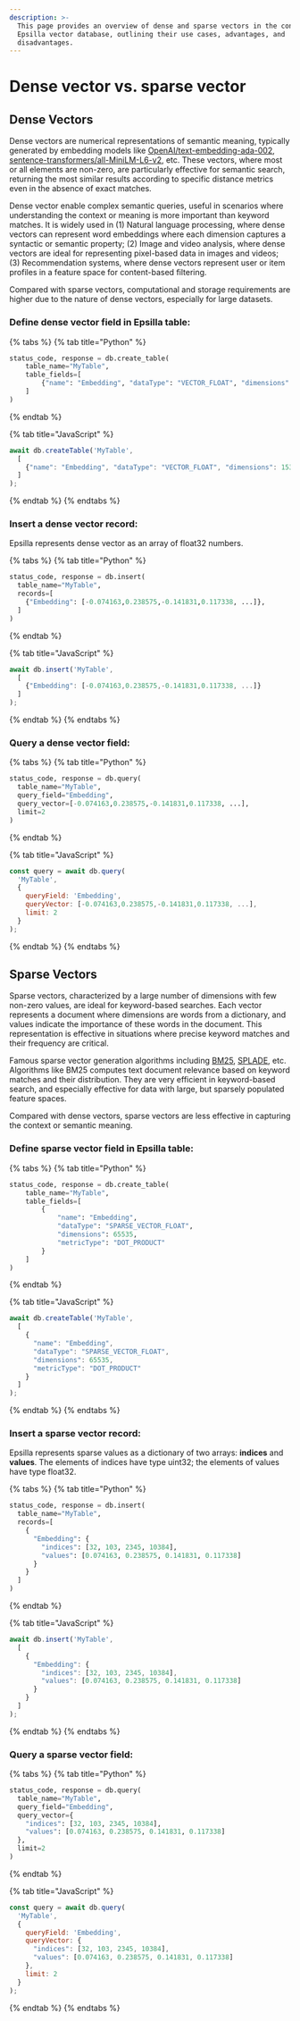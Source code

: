 ```yaml
---
description: >-
  This page provides an overview of dense and sparse vectors in the context of
  Epsilla vector database, outlining their use cases, advantages, and
  disadvantages.
---
```


# Dense vector vs. sparse vector

## Dense Vectors

Dense vectors are numerical representations of semantic meaning, typically generated by embedding models like [OpenAI/text-embedding-ada-002](https://platform.openai.com/docs/guides/embeddings/second-generation-models), [sentence-transformers/all-MiniLM-L6-v2](https://huggingface.co/sentence-transformers/all-MiniLM-L6-v2), etc. These vectors, where most or all elements are non-zero, are particularly effective for semantic search, returning the most similar results according to specific distance metrics even in the absence of exact matches.

Dense vector enable complex semantic queries, useful in scenarios where understanding the context or meaning is more important than keyword matches. It is widely used in (1) Natural language processing, where dense vectors can represent word embeddings where each dimension captures a syntactic or semantic property; (2) Image and video analysis, where dense vectors are ideal for representing pixel-based data in images and videos; (3) Recommendation systems, where dense vectors represent user or item profiles in a feature space for content-based filtering.

Compared with sparse vectors, computational and storage requirements are higher due to the nature of dense vectors, especially for large datasets.

### Define dense vector field in Epsilla table:

{% tabs %}
{% tab title="Python" %}
```python
status_code, response = db.create_table(
    table_name="MyTable",
    table_fields=[
        {"name": "Embedding", "dataType": "VECTOR_FLOAT", "dimensions": 1536}
    ]
)
```
{% endtab %}

{% tab title="JavaScript" %}
```javascript
await db.createTable('MyTable',
  [
    {"name": "Embedding", "dataType": "VECTOR_FLOAT", "dimensions": 1536}
  ]
);
```
{% endtab %}
{% endtabs %}

### Insert a dense vector record:

Epsilla represents dense vector as an array of float32 numbers.

{% tabs %}
{% tab title="Python" %}
```python
status_code, response = db.insert(
  table_name="MyTable",
  records=[
    {"Embedding": [-0.074163,0.238575,-0.141831,0.117338, ...]},
  ]
)
```
{% endtab %}

{% tab title="JavaScript" %}
```javascript
await db.insert('MyTable',
  [
    {"Embedding": [-0.074163,0.238575,-0.141831,0.117338, ...]}
  ]
);
```
{% endtab %}
{% endtabs %}

### Query a dense vector field:

{% tabs %}
{% tab title="Python" %}
```python
status_code, response = db.query(
  table_name="MyTable",
  query_field="Embedding",
  query_vector=[-0.074163,0.238575,-0.141831,0.117338, ...],
  limit=2
)
```
{% endtab %}

{% tab title="JavaScript" %}
```javascript
const query = await db.query(
  'MyTable',
  {
    queryField: 'Embedding',
    queryVector: [-0.074163,0.238575,-0.141831,0.117338, ...],
    limit: 2
  }
);
```
{% endtab %}
{% endtabs %}

## Sparse Vectors

Sparse vectors, characterized by a large number of dimensions with few non-zero values, are ideal for keyword-based searches. Each vector represents a document where dimensions are words from a dictionary, and values indicate the importance of these words in the document. This representation is effective in situations where precise keyword matches and their frequency are critical.

Famous sparse vector generation algorithms including [BM25](https://www.wikiwand.com/en/Okapi\_BM25), [SPLADE](https://arxiv.org/abs/2109.10086), etc. Algorithms like BM25 computes text document relevance based on keyword matches and their distribution. They are very efficient in keyword-based search, and especially effective for data with large, but sparsely populated feature spaces.

Compared with dense vectors, sparse vectors are less effective in capturing the context or semantic meaning.

### Define sparse vector field in Epsilla table:

{% tabs %}
{% tab title="Python" %}
```python
status_code, response = db.create_table(
    table_name="MyTable",
    table_fields=[
        {
            "name": "Embedding",
            "dataType": "SPARSE_VECTOR_FLOAT",
            "dimensions": 65535,
            "metricType": "DOT_PRODUCT"
        }
    ]
)
```
{% endtab %}

{% tab title="JavaScript" %}
```javascript
await db.createTable('MyTable',
  [
    {
      "name": "Embedding",
      "dataType": "SPARSE_VECTOR_FLOAT",
      "dimensions": 65535,
      "metricType": "DOT_PRODUCT"
    }
  ]
);
```
{% endtab %}
{% endtabs %}

### Insert a sparse vector record:

Epsilla represents sparse values as a dictionary of two arrays: **indices** and **values**. The elements of indices have type uint32; the elements of values have type float32.

{% tabs %}
{% tab title="Python" %}
```python
status_code, response = db.insert(
  table_name="MyTable",
  records=[
    {
      "Embedding": {
        "indices": [32, 103, 2345, 10384],
        "values": [0.074163, 0.238575, 0.141831, 0.117338]
      }
    }
  ]
)
```
{% endtab %}

{% tab title="JavaScript" %}
```javascript
await db.insert('MyTable',
  [
    {
      "Embedding": {
        "indices": [32, 103, 2345, 10384],
        "values": [0.074163, 0.238575, 0.141831, 0.117338]
      }
    }
  ]
);
```
{% endtab %}
{% endtabs %}

### Query a sparse vector field:

{% tabs %}
{% tab title="Python" %}
```python
status_code, response = db.query(
  table_name="MyTable",
  query_field="Embedding",
  query_vector={
    "indices": [32, 103, 2345, 10384],
    "values": [0.074163, 0.238575, 0.141831, 0.117338]
  },
  limit=2
)
```
{% endtab %}

{% tab title="JavaScript" %}
```javascript
const query = await db.query(
  'MyTable',
  {
    queryField: 'Embedding',
    queryVector: {
      "indices": [32, 103, 2345, 10384],
      "values": [0.074163, 0.238575, 0.141831, 0.117338]
    },
    limit: 2
  }
);
```
{% endtab %}
{% endtabs %}



